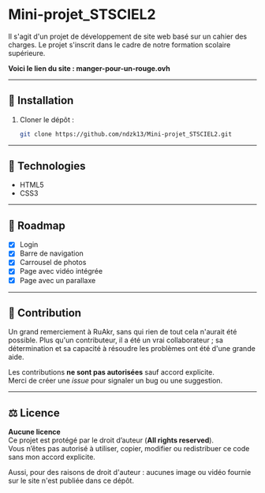 # Mini-projet_STSCIEL2

Il s'agit d'un projet de développement de site web basé sur un cahier des charges. Le projet s'inscrit dans le cadre de notre formation scolaire supérieure.

**Voici le lien du site : manger-pour-un-rouge.ovh**

---

## 🚀 Installation

1. Cloner le dépôt :
   ```bash
   git clone https://github.com/ndzk13/Mini-projet_STSCIEL2.git
   ```

---

## 🚜️ Technologies

* HTML5
* CSS3

---

## 📌 Roadmap

* [X] Login
* [X] Barre de navigation
* [X] Carrousel de photos
* [X] Page avec vidéo intégrée
* [X] Page avec un parallaxe

---

## 🤝 Contribution

Un grand remerciement à RuAkr, sans qui rien de tout cela n'aurait été possible. Plus qu'un contributeur, il a été un vrai collaborateur ; sa détermination et sa capacité à résoudre les problèmes ont été d'une grande aide.

Les contributions **ne sont pas autorisées** sauf accord explicite.  
Merci de créer une *issue* pour signaler un bug ou une suggestion.

---

## ⚖️ Licence

**Aucune licence**  
Ce projet est protégé par le droit d’auteur (**All rights reserved**).  
Vous n’êtes pas autorisé à utiliser, copier, modifier ou redistribuer ce code sans mon accord explicite.

Aussi, pour des raisons de droit d'auteur : aucunes image ou vidéo fournie sur le site n'est publiée dans ce dépôt.
